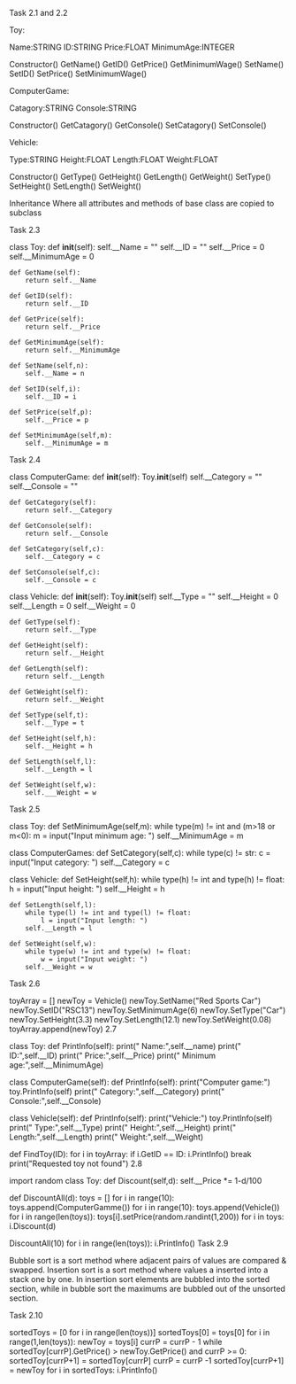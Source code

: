 Task 2.1 and 2.2

Toy:

Name:STRING
ID:STRING
Price:FLOAT
MinimumAge:INTEGER

Constructor()
GetName()
GetID()
GetPrice()
GetMinimumWage()
SetName()
SetID()
SetPrice()
SetMinimumWage()

ComputerGame:

Catagory:STRING
Console:STRING

Constructor()
GetCatagory()
GetConsole()
SetCatagory()
SetConsole()

Vehicle:

Type:STRING
Height:FLOAT
Length:FLOAT
Weight:FLOAT

Constructor()
GetType()
GetHeight()
GetLength()
GetWeight()
SetType()
SetHeight()
SetLength()
SetWeight()

Inheritance
Where all attributes and methods of base class are copied to subclass

Task 2.3

class Toy:
	def __init__(self):
		self.__Name = ""
		self.__ID = ""
		self.__Price = 0
		self.__MinimumAge = 0

	def GetName(self):
		return self.__Name

	def GetID(self):
		return self.__ID

	def GetPrice(self):
		return self.__Price

	def GetMinimumAge(self):
		return self.__MinimumAge 

	def SetName(self,n):
		self.__Name = n

	def SetID(self,i):
		self.__ID = i 

	def SetPrice(self,p):
		self.__Price = p

	def SetMinimumAge(self,m):
		self.__MinimumAge = m

Task 2.4

class ComputerGame:
	def __init__(self):
		Toy.__init__(self)
		self.__Category = ""
		self.__Console = ""

	def GetCategory(self):
		return self.__Category

	def GetConsole(self):
		return self.__Console 

	def SetCategory(self,c):
		self.__Category = c

	def SetConsole(self,c):
		self.__Console = c

class Vehicle:
	def __init__(self):
		Toy.__init__(self)
		self.__Type = ""
		self.__Height = 0
		self.__Length = 0
		self.__Weight = 0 

	def GetType(self):
		return self.__Type 

	def GetHeight(self):
		return self.__Height

	def GetLength(self):
		return self.__Length

	def GetWeight(self):
		return self.__Weight 

	def SetType(self,t):
		self.__Type = t

	def SetHeight(self,h):
		self.__Height = h

	def SetLength(self,l):
		self.__Length = l 

	def SetWeight(self,w):
		self.___Weight = w

Task 2.5

class Toy:
	def SetMinimumAge(self,m):
		while type(m) != int and (m>18 or m<0):
			m = input("Input minimum age: ")
		self.__MinimumAge = m

class ComputerGames:
	def SetCategory(self,c):
		while type(c) != str:
			c = input("Input category: ")
		self.__Category = c

class Vehicle:
	def SetHeight(self,h):
		while type(h) != int and type(h) != float:
			h = input("Input height: ")
		self.__Height = h

	def SetLength(self,l):
		while type(l) != int and type(l) != float:
			l = input("Input length: ")
		self.__Length = l

	def SetWeight(self,w):
		while type(w) != int and type(w) != float:
			w = input("Input weight: ")
		self.__Weight = w
Task 2.6

toyArray = []
newToy = Vehicle()
newToy.SetName("Red Sports Car")
newToy.SetID("RSC13")
newToy.SetMinimumAge(6)
newToy.SetType("Car")
newToy.SetHeight(3.3)
newToy.SetLength(12.1)
newToy.SetWeight(0.08)
toyArray.append(newToy)
2.7

class Toy:
	def PrintInfo(self):
		print(" Name:",self.__name)
		print(" ID:",self.__ID)
		print(" Price:",self.__Price)
		print(" Minimum age:",self.__MinimumAge)

class ComputerGame(self):
	def PrintInfo(self):
		print("Computer game:")
		toy.PrintInfo(self)
		print(" Category:",self.__Category)
		print(" Console:",self.__Console)

class Vehicle(self):
	def PrintInfo(self):
		print("Vehicle:")
		toy.PrintInfo(self)
		print(" Type:",self.__Type)
		print(" Height:",self.__Height)
		print(" Length:",self.__Length)
		print(" Weight:",self.__Weight)

def FindToy(ID):
	for i in toyArray:
		if i.GetID == ID:
			i.PrintInfo()
			break
	print("Requested toy not found")
2.8

import random 
class Toy:
	def Discount(self,d):
		self.__Price *= 1-d/100

def DiscountAll(d):
	toys = []
	for i in range(10):
		toys.append(ComputerGamme())
	for i in range(10):
		toys.append(Vehicle())
	for i in range(len(toys)):
		toys[i].setPrice(random.randint(1,200))
	for i in toys:
		i.Discount(d)

DiscountAll(10)
for i in range(len(toys)):
	i.PrintInfo()
Task 2.9 

Bubble sort is a sort method where adjacent pairs of values are compared & swapped.
Insertion sort is a sort method where values a inserted into a stack one by one.
In insertion sort elements are bubbled into the sorted section, while in bubble sort the maximums are bubbled out of the unsorted section.

Task 2.10

sortedToys = [0 for i in range(len(toys))]
sortedToys[0] = toys[0]
for i in range(1,len(toys)):
	newToy = toys[i]
	currP = currP - 1
	while sortedToy[currP].GetPrice() > newToy.GetPrice() and currP >= 0:
		sortedToy[currP+1] = sortedToy[currP]
		currP = currP -1
	sortedToy[currP+1] = newToy
for i in sortedToys:
	i.PrintInfo()



